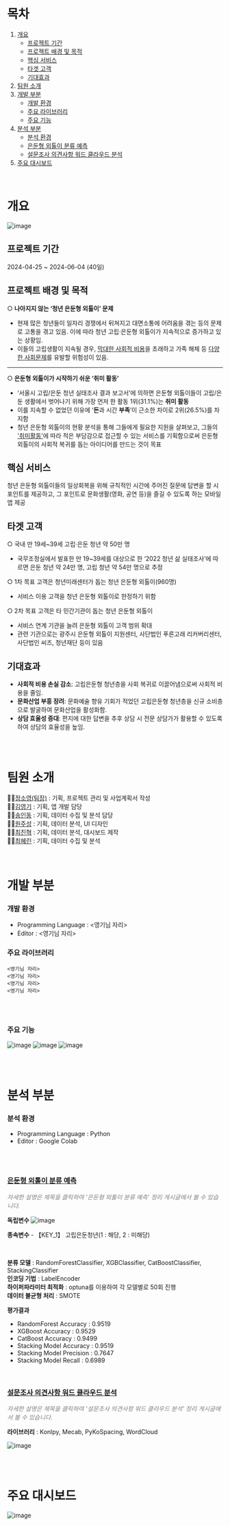 # 목차
1. [개요](#개요)
    - [프로젝트 기간](#프로젝트-기간)
    - [프로젝트 배경 및 목적](#프로젝트-배경-및-목적)
    - [핵심 서비스](#핵심-서비스)
    - [타겟 고객](#타겟-고객)
    - [기대효과](#기대효과)
2. [팀원 소개](#팀원-소개)
3. [개발 부분](#개발-부분)
    - [개발 환경](#개발-환경)
    - [주요 라이브러리](#주요-라이브러리)
    - [주요 기능](#주요-기능)
4. [분석 부분](#분석-부분)
    - [분석 환경](#분석-환경)
    - [은둔형 외톨이 분류 예측](#은둔형-외톨이-분류-예측)
    - [설문조사 의견사항 워드 클라우드 분석](#설문조사-의견사항-워드-클라우드-분석)
5. [주요 대시보드](#주요-대시보드)


<br>

# 개요
![image](https://github.com/j2nhyeok/Final-project/assets/103464891/3249e9e4-3dd5-401c-8a0a-466500419f42)

## 프로젝트 기간</br>
2024-04-25 ~ 2024-06-04 (40일)

## 프로젝트 배경 및 목적
○  **나아지지 않는 ‘청년 은둔형 외톨이’ 문제**
- 현재 많은 청년들이 일자리 경쟁에서 뒤쳐지고 대면소통에 어려움을 겪는 등의 문제로 고통을 겪고 있음. 이에 따라 청년 고립·은둔형 외톨이가 지속적으로 증가하고 있는 상황임. 
 - 이들의 고립생활이 지속될 경우, <u>막대한 사회적 비용</u>을 초래하고 가족 해체 등 <u>다양한 사회문제</u>를 유발할 위험성이 있음.
---
○ **은둔형 외톨이가 시작하기 쉬운 ‘취미 활동’**
- ‘서울시 고립/은둔 청년 실태조사 결과 보고서’에 의하면 은둔형 외톨이들이 고립/은둔 생활에서 벗어나기 위해 가장 먼저 한 활동 1위(31.1%)는 **취미 활동**
- 이를 지속할 수 없었던 이유에 ‘**돈**과 시간 **부족**’이 근소한 차이로 2위(26.5%)를 차지함
-  청년 은둔형 외톨이의 현황 분석을 통해 그들에게 필요한 지원을 살펴보고, 그들의 <u>'취미활동'</u>에
따라 적은 부담감으로 접근할 수 있는 서비스를 기획함으로써 은둔형 외톨이의 사회적 복귀를
돕는 아이디어를 만드는 것이 목표

## 핵심 서비스
청년 은둔형 외톨이들의 일상회복을 위해 규칙적인 시간에 주어진 질문에 답변을 할 시 포인트를 제공하고, 그 포인트로 문화생활(영화, 공연 등)을 즐길 수 있도록 하는 모바일 앱 제공

## 타겟 고객
○ 국내 만 19세~39세 고립·은둔 청년 약 50만 명
- 국무조정실에서 발표한 만 19~39세를 대상으로 한 ‘2022 청년 삶 실태조사’에 따르면 은둔
청년 약 24만 명, 고립 청년 약 54만 명으로 추정 <br>

○ 1차 목표 고객은 청년미래센터가 돕는 청년 은둔형 외톨이(960명) 
- 서비스 이용 고객을 청년 은둔형 외톨이로 한정하기 위함

○ 2차 목표 고객은 타 민간기관이 돕는 청년 은둔형 외톨이
- 서비스 연계 기관을 늘려 은둔형 외톨이 고객 범위 확대
- 관련 기관으로는 광주시 은둔형 외톨이 지원센터, 사단법인 푸른고래 리커버리센터, 사단법인 씨즈, 청년재단 등이 있음

## 기대효과
- **사회적 비용 손실 감소**: 고립은둔형 청년층을 사회 복귀로 이끌어냄으로써 사회적 비용을 줄임.
- **문화산업 부흥 장려**: 문화예술 향유 기회가 적었던 고립은둔형 청년층을 신규 소비층으로 발굴하여 문화산업을 활성화함.
- **상담 효율성 증대**: 편지에 대한 답변을 추후 상담 시 전문 상담가가 활용할 수 있도록 하여 상담의 효율성을 높임.

</br>
</br>



# 팀원 소개
🙋‍♀️[정소영(팀장)](https://github.com/Jsoyoung) : 기획, 프로젝트 관리 및 사업계획서 작성 </br>
🙋‍♀️[김영기](https://github.com/Y0un9Ki) : 기획, 앱 개발 담당 </br>
🙋‍♀️[송인동](https://github.com/indongspace)  : 기획, 데이터 수집 및 분석 담당 <br>
🙋‍♀️[원주성](https://github.com/jweon96) : 기획, 데이터 분석, UI 디자인 <br>
🙋‍♀️[최진혁](https://github.com/j2nhyeok) : 기획, 데이터 분석, 대시보드 제작 <br>
🙋‍♀️[최혜린](https://github.com/hyelin606) : 기획, 데이터 수집 및 분석 <br>
</br>
</br>

# 개발 부분
### 개발 환경 
- Programming Language : <영기님 자리>
- Editor : <영기님 자리>
### 주요 라이브러리

```
<영기님 자리>
<영기님 자리>
<영기님 자리>
<영기님 자리>
```


<br>
<br>

### 주요 기능
![image](https://github.com/j2nhyeok/Final-project/assets/103464891/4f3f9e8e-84f3-456d-8a46-5e8b414d7f62)
![image](https://github.com/j2nhyeok/Final-project/assets/103464891/98e65908-3de0-49b3-8c56-9455cb0448dd)
![image](https://github.com/j2nhyeok/Final-project/assets/103464891/9225e739-ea2e-4c75-8b93-3484b437c2c1)


<br>
<br>

# 분석 부분
### 분석 환경 
- Programming Language : Python
- Editor : Google Colab
<br>
<br>

### [은둔형 외톨이 분류 예측](https://blog.naver.com/chlwlsgur000/223463581760)   
<span style="color:#808080">*자세한 설명은 제목을 클릭하여 '은둔형 외톨이 분류 예측' 정리 게시글에서 볼 수 있습니다.* </span>

**독립변수**
![image](https://github.com/CSJ516/Optimal_location_selection/assets/103464891/f9fc41cd-54ba-46b6-b543-dbc281c5fe0c)


**종속변수** - 【KEY_1】 고립은둔청년(1 : 해당, 2 : 미해당)

<br>

**분류 모델** : RandomForestClassifier, XGBClassifier, CatBoostClassifier, StackingClassifier <br>
**인코딩 기법** : LabelEncoder  <br>
**하이퍼파라미터 최적화** : optuna를 이용하여 각 모델별로 50회 진행 <br>
**데이터 불균형 처리** : SMOTE
<br>

**평가결과**
- RandomForest Accuracy : 0.9519
- XGBoost Accuracy : 0.9529
- CatBoost Accuracy : 0.9499
- Stacking Model Accuracy : 0.9519
- Stacking Model Precision : 0.7647
- Stacking Model Recall : 0.6989

<br>

### [설문조사 의견사항 워드 클라우드 분석](https://blog.naver.com/chlwlsgur000/223449780844)   
<span style="color:#808080">*자세한 설명은 제목을 클릭하여 '설문조사 의견사항 워드 클라우드 분석' 정리 게시글에서 볼 수 있습니다.* </span><br>


**라이브러리** : Konlpy, Mecab, PyKoSpacing, WordCloud <br>

![image](https://github.com/CSJ516/Optimal_location_selection/assets/103464891/34d4302f-9097-4310-a65f-0feff2be20fb)


<br>
<br>

# 주요 대시보드 
![image](https://github.com/j2nhyeok/Final-project/assets/103464891/3f234a10-aeb6-4418-a965-e0736081552b)

